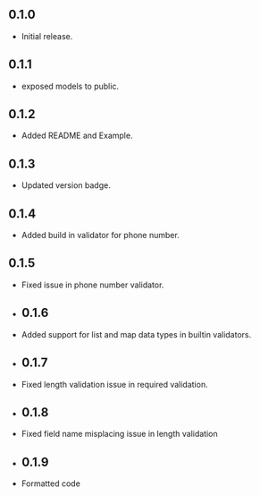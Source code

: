 ## 0.1.0

* Initial release.

## 0.1.1

* exposed models to public.

## 0.1.2

* Added README and Example.

## 0.1.3

* Updated version badge.

## 0.1.4

* Added build in validator for phone number.

## 0.1.5

* Fixed issue in phone number validator.

* ## 0.1.6

* Added support for list and map data types in builtin validators.

* ## 0.1.7

* Fixed length validation issue in required validation.
 
* ## 0.1.8

* Fixed field name misplacing issue in length validation

* ## 0.1.9

* Formatted code